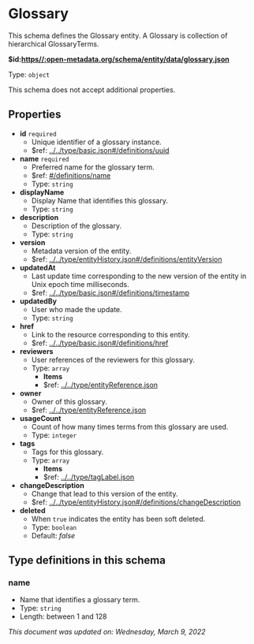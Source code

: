 # Glossary

This schema defines the Glossary entity. A Glossary is collection of hierarchical GlossaryTerms.

**$id:**[**https//:open-metadata.org/schema/entity/data/glossary.json**](https://open-metadata.org/schema/entity/data/glossary.json)

Type: `object`

This schema does not accept additional properties.

## Properties

* **id** `required`
  * Unique identifier of a glossary instance.
  * $ref: [../../type/basic.json#/definitions/uuid](../types/basic.md#uuid)
* **name** `required`
  * Preferred name for the glossary term.
  * $ref: [#/definitions/name](glossary.md#name)
  * Type: `string`
* **displayName**
  * Display Name that identifies this glossary.
  * Type: `string`
* **description**
  * Description of the glossary.
  * Type: `string`
* **version**
  * Metadata version of the entity.
  * $ref: [../../type/entityHistory.json#/definitions/entityVersion](../types/entityhistory.md#entityversion)
* **updatedAt**
  * Last update time corresponding to the new version of the entity in Unix epoch time milliseconds.
  * $ref: [../../type/basic.json#/definitions/timestamp](../types/basic.md#timestamp)
* **updatedBy**
  * User who made the update.
  * Type: `string`
* **href**
  * Link to the resource corresponding to this entity.
  * $ref: [../../type/basic.json#/definitions/href](../types/basic.md#href)
* **reviewers**
  * User references of the reviewers for this glossary.
  * Type: `array`
    * **Items**
    * $ref: [../../type/entityReference.json](../types/entityreference.md)
* **owner**
  * Owner of this glossary.
  * $ref: [../../type/entityReference.json](../types/entityreference.md)
* **usageCount**
  * Count of how many times terms from this glossary are used.
  * Type: `integer`
* **tags**
  * Tags for this glossary.
  * Type: `array`
    * **Items**
    * $ref: [../../type/tagLabel.json](../types/taglabel.md)
* **changeDescription**
  * Change that lead to this version of the entity.
  * $ref: [../../type/entityHistory.json#/definitions/changeDescription](../types/entityhistory.md#changedescription)
* **deleted**
  * When `true` indicates the entity has been soft deleted.
  * Type: `boolean`
  * Default: _false_

## Type definitions in this schema

### name

* Name that identifies a glossary term.
* Type: `string`
* Length: between 1 and 128

_This document was updated on: Wednesday, March 9, 2022_
